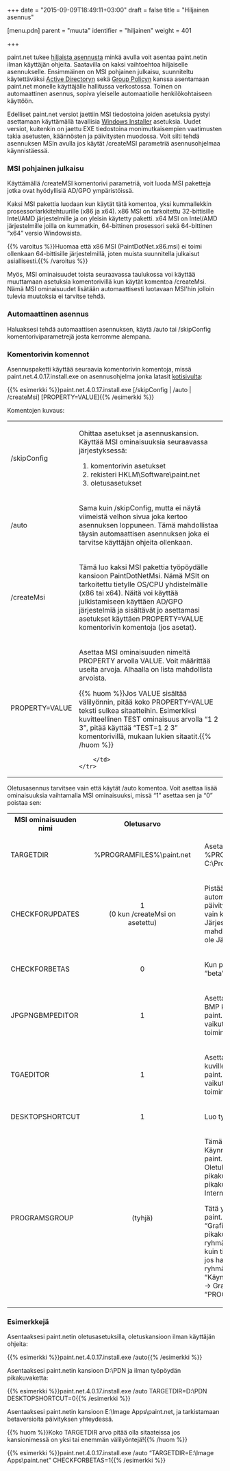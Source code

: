 +++
date = "2015-09-09T18:49:11+03:00"
draft = false
title = "Hiljainen asennus"

[menu.pdn]
    parent = "muuta"
    identifier = "hiljainen"
    weight = 401

+++

paint.net tukee [hiljaista asennusta](http://en.wikipedia.org/wiki/Unattended_installation) minkä avulla voit asentaa paint.netin ilman
käyttäjän ohjeita. Saatavilla on kaksi vaihtoehtoa hiljaiselle asennukselle. Ensimmäinen on MSI pohjainen julkaisu, suunniteltu käytettäväksi
[Active Directoryn](http://fi.wikipedia.org/wiki/Active_Directory) sekä [Group Policyn](http://en.wikipedia.org/wiki/Group_policy) kanssa
asentamaan paint.net monelle käyttäjälle hallitussa verkostossa. Toinen on automaattinen asennus, sopiva yleiselle automaatiolle henkilökohtaiseen
käyttöön.

Edelliset paint.net versiot jaettiin MSI tiedostoina joiden asetuksia pystyi asettamaan käyttämällä tavallisia
[Windows Installer](http://en.wikipedia.org/wiki/Microsoft_Installer) asetuksia. Uudet versiot, kuitenkin on jaettu EXE tiedostoina monimutkaisempien
vaatimusten takia asetusten, käännösten ja päivitysten muodossa. Voit silti tehdä asennuksen MSIn avulla jos käytät /createMSI parametriä
asennusohjelmaa käynnistäessä.

### MSI pohjainen julkaisu

Käyttämällä /createMSI komentorivi parametriä, voit luoda MSI paketteja jotka ovat hyödyllisiä AD/GPO ympäristöissä.

Kaksi MSI pakettia luodaan kun käytät tätä komentoa, yksi kummallekkin prosessoriarkkitehtuurille (x86 ja x64). x86 MSI on tarkoitettu 32-bittisille
Intel/AMD järjestelmille ja on yleisin käytetty paketti. x64 MSI on Intel/AMD järjestelmille joilla on kummatkin, 64-bittinen prosessori sekä
64-bittinen &ldquo;x64&rdquo; versio Windowsista.

{{% varoitus %}}Huomaa että x86 MSI (PaintDotNet.x86.msi) ei toimi ollenkaan 64-bittisille järjestelmillä, joten muista suunnitella julkaisut asiallisesti.{{% /varoitus %}}

Myös, MSI ominaisuudet toista seuraavassa taulukossa voi käyttää muuttamaan asetuksia komentorivillä kun käytät komentoa /createMsi. Nämä
MSI ominaisuudet lisätään automaattisesti luotavaan MSI'hin jolloin tulevia muutoksia ei tarvitse tehdä.

### Automaattinen asennus

Haluaksesi tehdä automaattisen asennuksen, käytä /auto tai /skipConfig komentoriviparametrejä josta kerromme alempana.

### Komentorivin komennot

Asennuspaketti käyttää seuraavia komentorivin komentoja, missä paint.net.4.0.17.install.exe on asennusohjelma jonka latasit
[kotisivulta](http://www.getpaint.net):

{{% esimerkki %}}paint.net.4.0.17.install.exe [/skipConfig | /auto | /createMsi] [PROPERTY=VALUE]{{% /esimerkki %}}

Komentojen kuvaus:

<table class="unattend" id="table0">
    <tr>
        <td class="fixed unattend2">
            <p>/skipConfig</p>
        </td>
        <td>
            <p>Ohittaa asetukset ja asennuskansion. Käyttää MSI ominaisuuksia seuraavassa järjestyksessä:</p>
            <ol>
                <li>komentorivin asetukset</li>
                <li>rekisteri HKLM\Software\paint.net</li>
                <li>oletusasetukset</li>
            </ol>
        </td>
    </tr>
    <tr>
        <td class="fixed unattend2">
            <p>/auto</p>
        </td>
        <td>
            <p>Sama kuin /skipConfig, mutta ei näytä viimeistä velhon sivua joka kertoo asennuksen loppuneen. Tämä mahdollistaa täysin automaattisen
            asennuksen joka ei tarvitse käyttäjän ohjeita ollenkaan.</p>
        </td>
    </tr>
    <tr>
        <td class="fixed unattend2">
            <p>/createMsi</p>
        </td>
        <td>
            <p>Tämä luo kaksi MSI pakettia työpöydälle kansioon PaintDotNetMsi. Nämä MSIt on tarkoitettu tietylle OS/CPU yhdistelmälle (x86 tai x64).
            Näitä voi käyttää julkistamiseen käyttäen AD/GPO järjestelmiä ja sisältävät jo asettamasi asetukset käyttäen PROPERTY=VALUE komentorivin
            komentoja (jos asetat).</p>
        </td>
    </tr>
    <tr>
        <td class="fixed unattend2">
            <p>PROPERTY=VALUE</p>
        </td>
        <td>
            <p>Asettaa MSI ominaisuuden nimeltä PROPERTY arvolla VALUE. Voit määrittää useita arvoja. Alhaalla on lista mahdollista arvoista.</p>

{{% huom %}}Jos VALUE sisältää välilyönnin, pitää koko PROPERTY=VALUE teksti sulkea sitaatteihin. Esimerkiksi kuvitteellinen TEST ominaisuus arvolla &ldquo;1 2 3&rdquo;, pitää käyttää &ldquo;TEST=1 2 3&rdquo; komentorivillä, mukaan lukien sitaatit.{{% /huom %}}

        </td>
    </tr>
</table>

Oletusasennus tarvitsee vain että käytät /auto komentoa. Voit asettaa lisää ominaisuuksia vaihtamalla MSI ominaisuuksi, missä &ldquo;1&rdquo;
asettaa sen ja &ldquo;0&rdquo; poistaa sen:

<table class="unattend" id="table1">
    <tr>
        <th class="unattend2">MSI ominaisuuden nimi</th>
        <th>Oletusarvo</th>
        <th>&nbsp;</th>
    </tr>
    <tr>
        <td class="fixed unattend2">
            <p>TARGETDIR</p>
        </td>
        <td style="text-align: center;" class="fixed">
            <p style="padding: 0 1em;">%PROGRAMFILES%\paint.net</p>
        </td>
        <td>
            <p>Aseta kansio minne asennat paint.netin. %PROGRAMFILES% tarkoittaa yleensä C:\Program Files.</p>
        </td>
    </tr>
    <tr>
        <td class="fixed unattend2">
            <p>CHECKFORUPDATES</p>
        </td>
        <td style="text-align: center;" class="fixed">
            <p style="padding: 0 1em;">1<br>(0 kun /createMsi on asetettu)</p>
        </td>
        <td>
            <p>Pistää päälle (1) tai pois päältä (0) automaattiset päivitykset. Huomaa että päivitysten tarkistus on päällä ja sallitty vain
            käyttäjille jotka ovat Järjestelmänvalvojien ryhmässä. Ei ole mahdollista päivittää käyttäjillä jotka eivät ole Järjestelmänvalvojien
            ryhmässä.</p>
        </td>
    </tr>
    <tr>
        <td class="fixed unattend2">
            <p>CHECKFORBETAS</p>
        </td>
        <td style="text-align: center;" class="fixed">
            <p>0
        </td>
        <td>
            <p>Kun päivityksiä tarkisteaan, tarkista myös &ldquo;beta&rdquo; versio.</p>
        </td>
    </tr>
    <tr>
        <td class="fixed unattend2">
            <p>JPGPNGBMPEDITOR</p>
        </td>
        <td style="text-align: center;" class="fixed">
            <p>1</p>
        </td>
        <td>
            <p>Asettaa oletusmuokkaajan JPG, PNG ja BMP kuville. Huomaa että tämä asettaa paint.netin &ldquo;Muokkaa&rdquo; komennolle muttei
            vaikuta normaaliin kaksoisklikkauksen toimintaan Windowsissa.</p>
        </td>
    </tr>
    <tr>
        <td class="fixed unattend2">
            <p>TGAEDITOR</p>
        </td>
        <td style="text-align: center;" class="fixed">
            <p>1</p>
        </td>
        <td>
            <p>Asettaa oletusmuokkaajan TGA kuville.Huomaa että tämä asettaa paint.netin &ldquo;Muokkaa&rdquo; komennolle muttei vaikuta
            normaaliin kaksoisklikkauksen toimintaan Windowsissa.</p>
        </td>
    </tr>
    <tr>
        <td class="fixed unattend2">
            <p>DESKTOPSHORTCUT</p>
        </td>
        <td style="text-align: center;" class="fixed">
            <p>1
        </td>
        <td>
            <p>Luo työpöydälle paint.net pikakuvakkeen.</p>
        </td>
    </tr>
    <tr>
        <td class="fixed unattend2">
            <p>PROGRAMSGROUP</p>
        </td>
        <td style="text-align: center;" class="fixed">
            <p>(tyhjä)</p>
        </td>
        <td>
            <p>Tämä asettaa mihinkä kansioon Käynnistä-valikon Ohjelmat ryhmään paint.netin pikakuvake luodaan. Oletuksena tämä on tyhjä jolloin pikakuvake
            luodaan juureen muiden pikakuvakkeiden kuten Media Player ja Internet Explorer kanssa.</p>
            <p>Tätä yleensä käytetään siirtämään paint.netin pikakuvake ryhmiin kuten &ldquo;Grafiikkaohjelmat&rdquo;. Jos haluat sijoittaa pikakuvakkeen
            ryhmän sisällä olevaan ryhmään, käytä samanlaista komentoa kuin tiedostonimen kanssa. Esimerkkinä jos haluat pikakuvakkeen Grafiikka ryhmään
            Ohjelmat ryhmässä (esim. &ldquo;Käynnistä &rarr; Kaikki ohjelmat &rarr; Ohjelmat &rarr; Grafiikka&rdquo;) aseta
            &ldquo;PROGRAMSGROUP=Ohjelmat\Grafiikka&rdquo;.</p>
        </td>
    </tr>
</table>

### Esimerkkejä

Asentaaksesi paint.netin oletusasetuksilla, oletuskansioon ilman käyttäjän ohjeita:

{{% esimerkki %}}paint.net.4.0.17.install.exe /auto{{% /esimerkki %}}

Asentaaksesi paint.netin kansioon D:\PDN ja ilman työpöydän pikakuvaketta:

{{% esimerkki %}}paint.net.4.0.17.install.exe /auto TARGETDIR=D:\PDN DESKTOPSHORTCUT=0{{% /esimerkki %}}

Asentaaksesi paint.netin kansioon E:\Image Apps\paint.net, ja tarkistamaan betaversioita päivityksen yhteydessä.

{{% huom %}}Koko TARGETDIR arvo pitää olla sitaateissa jos kansionimessä on yksi tai enemmän välilyöntejä!{{% /huom %}}

{{% esimerkki %}}paint.net.4.0.17.install.exe /auto &ldquo;TARGETDIR=E:\Image Apps\paint.net&rdquo; CHECKFORBETAS=1{{% /esimerkki %}}
